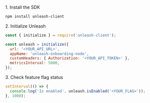 1\. Install the SDK
```sh
npm install unleash-client
```

2\. Initialize Unleash
```js
const { initialize } = require('unleash-client');

const unleash = initialize({
  url: '<YOUR_API_URL>',
  appName: 'unleash-onboarding-node',
  customHeaders: { Authorization: '<YOUR_API_TOKEN>' },
  metricsInterval: 5000,
});
```

3\. Check feature flag status
```js
setInterval(() => {
  console.log('Is enabled', unleash.isEnabled('<YOUR_FLAG>'));
}, 1000);
```
